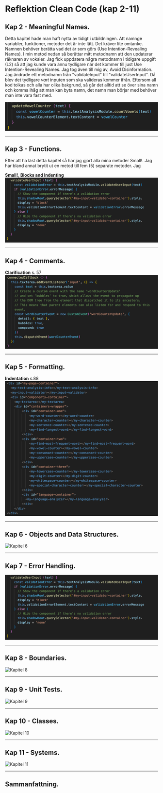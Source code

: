 # Reflektion Clean Code (kap 2-11)

## Kap 2 - Meaningful Names.
Detta kapitel hade man haft nytta av tidigt i utbildningen. Att namnge variabler, funktioner, metoder det är inte lätt. Det kräver lite omtanke. Namnen behöver berätta vad det är som görs (Use Intention-Revealing Names). I min metod nedan så berättar mitt metodnamn att den updaterar räknaren av vokaler. Jag fick uppdatera några metodnamn i tidigare uppgift (L2) så att jag kunde vara ännu tydligare när det kommer till just Use Intention-Revealing Names. Jag tog även till mig av, Avoid Disinformation. Jag ändrade ett metodnamn från "validateInput" till "validateUserInput". Då blev det tydligare <i>vart</i> inputen som ska valideras kommer ifrån. Eftersom all kod tolkas och alla har olika bakgrund, så går det alltid att se över sina namn och komma ihåg att man kan byta namn, det namn man börjar med behöver man inte vara fast med.

![Kapitel 2](/src/images/kapitel2.png)

<hr>

## Kap 3 - Functions.
Efter att ha läst detta kapitel så har jag gjort alla mina metoder Small!. Jag har bland annat brytit ut en metod till fem (5) separate metoder. Jag

<b>Small!</b>, <b>Blocks and Indenting</b>
![Kapitel 3](/src/images/kapitel3.png)

<hr>

## Kap 4 - Comments.

<b>Clarification</b> s. 57
![Kapitel 4](/src/images/kapitel4.png)

<hr>

## Kap 5 - Formatting.

<b>Indentation</b> s.88
![Kapitel 5](/src/images/kapitel5.png)

<hr>

## Kap 6 - Objects and Data Structures.

![Kapitel 6](images/kap6.png)

<hr>

## Kap 7 - Error Handling.


![Kapitel 7](/src/images/kapitel3.png)

<hr>

## Kap 8 - Boundaries.


![Kapitel 8](images/kap8.png)

<hr>

## Kap 9 - Unit Tests.


![Kapitel 9](images/kap9.png)

<hr>

## Kap 10 - Classes.


![Kapitel 10](images/kap10.png)

<hr>

## Kap 11 - Systems.


![Kapitel 11](images/kap11.png)

<hr>

## Sammanfattning.

